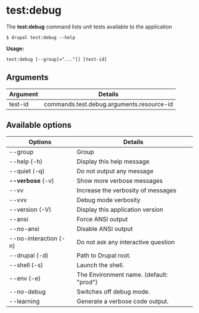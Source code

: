 # test:debug
The **test:debug** command lists unit tests available to the application

```
$ drupal test:debug --help
```
**Usage:**
```
test:debug [--group[="..."]] [test-id]
```
## Arguments
Argument | Details
------------ |-------------
test-id      |         commands.test.debug.arguments.resource-id

## Available options
Options | Details
------------ |-------------
--group      |         Group
--help (-h)     |       Display this help message
--quiet (-q)     |      Do not output any message
**--verbose** (-v) | Show more verbose messages
--vv | Increase the verbosity of messages
--vvv | Debug mode verbosity
--version (-V)    |     Display this application version
--ansi             |    Force ANSI output
--no-ansi          |    Disable ANSI output
--no-interaction (-n)  | Do not ask any interactive question
--drupal (-d)      |    Path to Drupal root.
--shell (-s)       |    Launch the shell.
--env (-e)         |    The Environment name. (default: "prod")
--no-debug         |    Switches off debug mode.
--learning         |    Generate a verbose code output.
